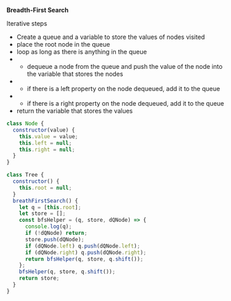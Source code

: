 **Breadth-First Search**

Iterative steps

- Create a queue and a variable to store the values of nodes visited
- place the root node in the queue
- loop as long as there is anything in the queue
- - dequeue a node from the queue and push the value of the node into the variable that stores the nodes
- - if there is a left property on the node dequeued, add it to the queue
- - if there is a right property on the node dequeued, add it to the queue
- return the variable that stores the values

```js
class Node {
  constructor(value) {
    this.value = value;
    this.left = null;
    this.right = null;
  }
}

class Tree {
  constructor() {
    this.root = null;
  }
  breathFirstSearch() {
    let q = [this.root];
    let store = [];
    const bfsHelper = (q, store, dQNode) => {
      console.log(q);
      if (!dQNode) return;
      store.push(dQNode);
      if (dQNode.left) q.push(dQNode.left);
      if (dQNode.right) q.push(dQNode.right);
      return bfsHelper(q, store, q.shift());
    };
    bfsHelper(q, store, q.shift());
    return store;
  }
}
```
